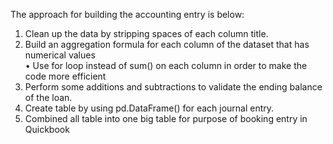 The approach for building the accounting entry is below:   <br />

1) Clean up the data by stripping spaces of each column title.   <br />
2) Build an aggregation formula for each column of the dataset that has numerical values   <br />
    •	Use for loop instead of sum() on each column in order to make the code more efficient
3) Perform some additions and subtractions to validate the ending balance of the loan.   <br />
4) Create table by using pd.DataFrame() for each journal entry.    <br />
5) Combined all table into one big table for purpose of booking entry in Quickbook  <br />
